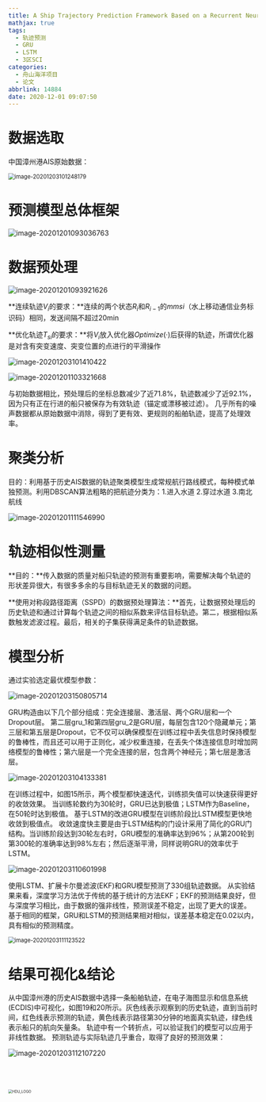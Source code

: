 ```yaml
---
title: A Ship Trajectory Prediction Framework Based on a Recurrent Neural Network
mathjax: true
tags:
  - 轨迹预测
  - GRU
  - LSTM
  - 3区SCI
categories:
  - 舟山海洋项目
  - 论文
abbrlink: 14884
date: 2020-12-01 09:07:50
---
```


# 数据选取

中国漳州港AIS原始数据：

<img src="../../../images/A-Ship-Trajectory-Prediction-Framework-Based-on-a-Recurrent-Neural-Network/image-20201203101248179.png" alt="image-20201203101248179" style="zoom:80%;" />

# 预测模型总体框架

![image-20201201093036763](../../../images/A-Ship-Trajectory-Prediction-Framework-Based-on-a-Recurrent-Neural-Network/image-20201201093036763.png)

<!--more-->

# 数据预处理

![image-20201201093921626](../../../images/A-Ship-Trajectory-Prediction-Framework-Based-on-a-Recurrent-Neural-Network/image-20201201093921626.png)

**连续轨迹$V_i$的要求：**连续的两个状态$R_i$和$R_{i-1}$的$mmsi$（水上移动通信业务标识码）相同，发送间隔不超过20min

**优化轨迹$T_{si}$的要求：**将$V_i$放入优化器$Optimize(·)$后获得的轨迹，所谓优化器是对含有突变速度、突变位置的点进行的平滑操作

![image-20201203101410422](../../../images/A-Ship-Trajectory-Prediction-Framework-Based-on-a-Recurrent-Neural-Network/image-20201203101410422.png)

![image-20201201103321668](../../../images/A-Ship-Trajectory-Prediction-Framework-Based-on-a-Recurrent-Neural-Network/image-20201201103321668.png)



与初始数据相比，预处理后的坐标总数减少了近71.8%，轨迹数减少了近92.1%，因为只有正在行进的船只被保存为有效轨迹（锚定或漂移被过滤）。 几乎所有的噪声数据都从原始数据中消除，得到了更有效、更规则的船舶轨迹，提高了处理效率。

# 聚类分析

目的：利用基于历史AIS数据的轨迹聚类模型生成常规航行路线模式，每种模式单独预测。利用DBSCAN算法粗略的把航迹分类为：1.进入水道  2.穿过水道  3.南北航线

![image-20201201111546990](../../../images/A-Ship-Trajectory-Prediction-Framework-Based-on-a-Recurrent-Neural-Network/image-20201201111546990.png)

# 轨迹相似性测量

**目的：**传入数据的质量对船只轨迹的预测有重要影响，需要解决每个轨迹的形状差异很大，有很多多余的与目标轨迹无关的数据的问题。

**使用对称段路径距离（SSPD）的数据预处理算法：**首先，让数据预处理后的历史轨迹和通过计算每个轨迹之间的相似系数来评估目标轨迹。第二，根据相似系数触发滤波过程。最后，相关的子集获得满足条件的轨迹数据。

# 模型分析

通过实验选定最优模型参数：

![image-20201203150805714](../../../images/A-Ship-Trajectory-Prediction-Framework-Based-on-a-Recurrent-Neural-Network/image-20201203150805714.png)

GRU构造由以下几个部分组成：完全连接层、激活层、两个GRU层和一个Dropout层。 第二层gru_1和第四层gru_2是GRU层，每层包含120个隐藏单元；第三层和第五层是Dropout，它不仅可以确保模型在训练过程中丢失信息时保持模型的鲁棒性，而且还可以用于正则化，减少权重连接，在丢失个体连接信息时增加网络模型的鲁棒性；第六层是一个完全连接的层，包含两个神经元；第七层是激活层。

![image-20201203104133381](../../../images/A-Ship-Trajectory-Prediction-Framework-Based-on-a-Recurrent-Neural-Network/image-20201203104133381.png)

在训练过程中，如图15所示，两个模型都快速迭代，训练损失值可以快速获得更好的收敛效果。 当训练轮数约为30轮时，GRU已达到极值；LSTM作为Baseline，在50轮时达到极值。 基于LSTM的改进GRU模型在训练阶段比LSTM模型更快地收敛到极值点。 收敛速度快主要是由于LSTM结构的门设计采用了简化的GRU门结构。当训练阶段达到30轮左右时，GRU模型的准确率达到96%；从第200轮到第300轮的准确率达到98%左右；然后逐渐平滑，同样说明GRU的效率优于LSTM。

![image-20201203110601998](../../../images/A-Ship-Trajectory-Prediction-Framework-Based-on-a-Recurrent-Neural-Network/image-20201203110601998.png)

使用LSTM、扩展卡尔曼滤波(EKF)和GRU模型预测了330组轨迹数据。 从实验结果来看，深度学习方法优于传统的基于统计的方法EKF；EKF的预测结果良好，但与深度学习相比，由于数据的强非线性，预测误差不稳定，出现了更大的误差。 基于相同的框架，GRU和LSTM的预测结果相对相似，误差基本稳定在0.02以内， 具有相似的预测精度。

<img src="../../../images/A-Ship-Trajectory-Prediction-Framework-Based-on-a-Recurrent-Neural-Network/image-20201203111123522.png" alt="image-20201203111123522" style="zoom:80%;" />

# 结果可视化&结论

从中国漳州港的历史AIS数据中选择一条船舶轨迹，在电子海图显示和信息系统(ECDIS)中可视化，如图19和20所示。灰色线表示观察到的历史轨迹，直到当前时间，红色线表示预测的轨迹，黄色线表示路径第30分钟的地面真实轨迹，绿色线表示船只的航向矢量条。 轨迹中有一个转折点，可以验证我们的模型可以应用于非线性数据。 预测轨迹与实际轨迹几乎重合，取得了良好的预测效果：

![image-20201203112107220](../../../images/A-Ship-Trajectory-Prediction-Framework-Based-on-a-Recurrent-Neural-Network/image-20201203112107220.png)

<br>

<br>

<br>

<img src="../../../images/地波雷达与自动识别系统（AIS）目标点迹最优关联算法/HDU_LOGO.png" alt="HDU_LOGO" style="zoom:50%;" />